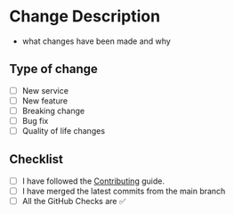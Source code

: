 # Change Description

- what changes have been made and why

## Type of change

- [ ] New service
- [ ] New feature
- [ ] Breaking change
- [ ] Bug fix
- [ ] Quality of life changes

## Checklist

- [ ] I have followed the [Contributing](https://github.com/ONSdigital/ons-template/CONTRIBUTING.md) guide.
- [ ] I have merged the latest commits from the main branch
- [ ] All the GitHub Checks are :white_check_mark:
